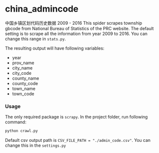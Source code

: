 # china_admincode
中国乡镇区划代码历史数据 2009 - 2016
This spider scrapes township gbcode from National Bureau of Statistics of the PRC website. The default setting is to scrape all the information from year 2009 to 2016. You can change this range in `stats.py`.

The resulting output will have following variables:
+ year
+ prov_name
+ city_name
+ city_code
+ county_name
+ county_code
+ town_name
+ town_code

### Usage 
The only required package is `scrapy`. In the project folder, run following command: 
```python
python crawl.py
```
Default csv output path is `CSV_FILE_PATH = "./admin_code.csv"`.
You can change this in the `settings.py`